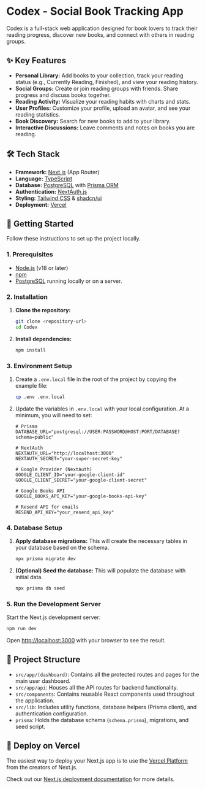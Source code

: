 # Codex - Social Book Tracking App

Codex is a full-stack web application designed for book lovers to track their reading progress, discover new books, and connect with others in reading groups.

## ✨ Key Features

- **Personal Library:** Add books to your collection, track your reading status (e.g., Currently Reading, Finished), and view your reading history.
- **Social Groups:** Create or join reading groups with friends. Share progress and discuss books together.
- **Reading Activity:** Visualize your reading habits with charts and stats.
- **User Profiles:** Customize your profile, upload an avatar, and see your reading statistics.
- **Book Discovery:** Search for new books to add to your library.
- **Interactive Discussions:** Leave comments and notes on books you are reading.

## 🛠️ Tech Stack

- **Framework:** [Next.js](https://nextjs.org/) (App Router)
- **Language:** [TypeScript](https://www.typescriptlang.org/)
- **Database:** [PostgreSQL](https://www.postgresql.org/) with [Prisma ORM](https://www.prisma.io/)
- **Authentication:** [NextAuth.js](https://next-auth.js.org/)
- **Styling:** [Tailwind CSS](https://tailwindcss.com/) & [shadcn/ui](https://ui.shadcn.com/)
- **Deployment:** [Vercel](https://vercel.com/)

## 🚀 Getting Started

Follow these instructions to set up the project locally.

### 1. Prerequisites

- [Node.js](https://nodejs.org/en/) (v18 or later)
- [npm](https://www.npmjs.com/)
- [PostgreSQL](https://www.postgresql.org/download/) running locally or on a server.

### 2. Installation

1.  **Clone the repository:**
    ```bash
    git clone <repository-url>
    cd Codex
    ```

2.  **Install dependencies:**
    ```bash
    npm install
    ```

### 3. Environment Setup

1.  Create a `.env.local` file in the root of the project by copying the example file:
    ```bash
    cp .env .env.local
    ```

2.  Update the variables in `.env.local` with your local configuration. At a minimum, you will need to set:
    ```env
    # Prisma
    DATABASE_URL="postgresql://USER:PASSWORD@HOST:PORT/DATABASE?schema=public"

    # NextAuth
    NEXTAUTH_URL="http://localhost:3000"
    NEXTAUTH_SECRET="your-super-secret-key"

    # Google Provider (NextAuth)
    GOOGLE_CLIENT_ID="your-google-client-id"
    GOOGLE_CLIENT_SECRET="your-google-client-secret"

    # Google Books API
    GOOGLE_BOOKS_API_KEY="your-google-books-api-key"

    # Resend API for emails
    RESEND_API_KEY="your_resend_api_key"
    ```

### 4. Database Setup

1.  **Apply database migrations:** This will create the necessary tables in your database based on the schema.
    ```bash
    npx prisma migrate dev
    ```

2.  **(Optional) Seed the database:** This will populate the database with initial data.
    ```bash
    npx prisma db seed
    ```

### 5. Run the Development Server

Start the Next.js development server:
```bash
npm run dev
```

Open [http://localhost:3000](http://localhost:3000) with your browser to see the result.

## 📂 Project Structure

- `src/app/(dashboard)`: Contains all the protected routes and pages for the main user dashboard.
- `src/app/api`: Houses all the API routes for backend functionality.
- `src/components`: Contains reusable React components used throughout the application.
- `src/lib`: Includes utility functions, database helpers (Prisma client), and authentication configuration.
- `prisma`: Holds the database schema (`schema.prisma`), migrations, and seed script.

## 🚢 Deploy on Vercel

The easiest way to deploy your Next.js app is to use the [Vercel Platform](https://vercel.com/new?utm_medium=default-template&filter=next.js&utm_source=create-next-app&utm_campaign=create-next-app-readme) from the creators of Next.js.

Check out our [Next.js deployment documentation](https://nextjs.org/docs/app/building-your-application/deploying) for more details.